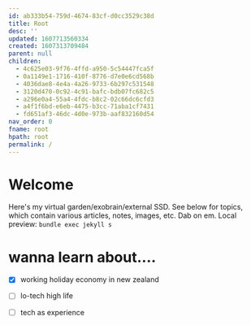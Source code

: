 ```yaml
---
id: ab333b54-759d-4674-83cf-d0cc3529c38d
title: Root
desc: ''
updated: 1607713560334
created: 1607313709484
parent: null
children:
  - 4c625e03-9f76-4ffd-a950-5c54447fca5f
  - 0a1149e1-1716-410f-8776-d7e0e6cd568b
  - 4036dae8-4e4a-4a26-9733-6b297c531548
  - 3120d470-0c92-4c91-bafc-bdb07fc682c5
  - a296e0a4-55a4-4fdc-b8c2-02c66dc6cfd3
  - a4f1f6bd-e6eb-4475-b3cc-71aba1cf7431
  - fd651af3-46dc-4d0e-973b-aaf832160d54
nav_order: 0
fname: root
hpath: root
permalink: /
---
```

# Welcome

Here's my virtual garden/exobrain/external SSD. See below for topics, which contain various articles, notes, images, etc. Dab on em.
Local preview: `bundle exec jekyll s`

# wanna learn about....

- [x] working holiday economy in new zealand
- [ ] lo-tech high life
- [ ] tech as experience 

